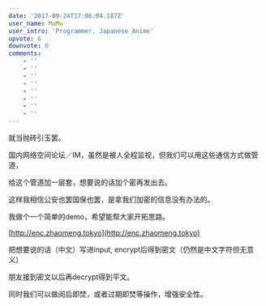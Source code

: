 ```yaml
---
date: '2017-09-24T17:06:04.187Z'
user_name: MuMu
user_intro: 'Programmer, Japanese Anime'
upvote: 6
downvote: 0
comments:
    - ''
    - ''
    - ''
    - ''
    - ''
    - ''
    - ''
    - ''
---
```


就当抛砖引玉罢。

国内网络空间论坛／IM，虽然是被人全程监视，但我们可以用这些通信方式做管道，

给这个管道加一层套，想要说的话加个密再发出去。

这样我相信公安也罢国保也罢，是拿我们加密的信息没有办法的。

  

我做个一个简单的demo，希望能帮大家开拓思路。

[http://enc.zhaomeng.tokyo](http://enc.zhaomeng.tokyo)

  

把想要说的话（中文）写进input, encrypt后得到密文（仍然是中文字符但无意义）

朋友接到密文以后再decrypt得到平文。

同时我们可以做阅后即焚，或者过期即焚等操作，增强安全性。
